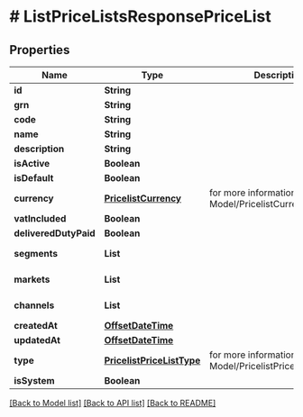 # # ListPriceListsResponsePriceList


## Properties 


Name | Type | Description | Notes
------------ | ------------- | ------------- | -------------
**id**| **String** |   | [optional]
**grn**| **String** |   | [optional]
**code**| **String** |   | [optional]
**name**| **String** |   | [optional]
**description**| **String** |   | [optional]
**isActive**| **Boolean** |   | [optional]
**isDefault**| **Boolean** |   | [optional]
**currency**| [**PricelistCurrency**](PricelistCurrency.md) |  for more information please, see Model/PricelistCurrency.php  | [optional] [default to PricelistCurrency.XXX]
**vatIncluded**| **Boolean** |   | [optional]
**deliveredDutyPaid**| **Boolean** |   | [optional]
**segments**| **List<String>** |   | [optional] [default to new ArrayList<>()]
**markets**| **List<String>** |   | [optional] [default to new ArrayList<>()]
**channels**| **List<String>** |   | [optional] [default to new ArrayList<>()]
**createdAt**| [**OffsetDateTime**](OffsetDateTime.md) |   | [optional]
**updatedAt**| [**OffsetDateTime**](OffsetDateTime.md) |   | [optional]
**type**| [**PricelistPriceListType**](PricelistPriceListType.md) |  for more information please, see Model/PricelistPriceListType.php  | [optional] [default to PricelistPriceListType.UNKNOWN]
**isSystem**| **Boolean** |   | [optional]


[[Back to Model list]](../../README.md#models) [[Back to API list]](../../README.md#endpoints) [[Back to README]](../../README.md)


